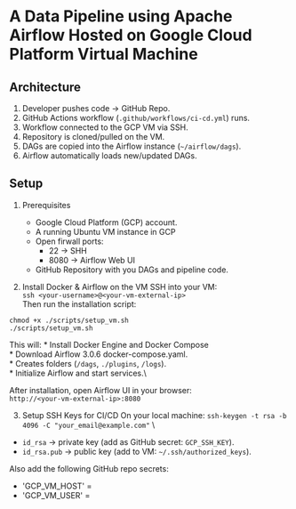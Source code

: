 # A Data Pipeline using Apache Airflow Hosted on Google Cloud Platform Virtual Machine


## Architecture
1. Developer pushes code -> GitHub Repo.
2. GitHub Actions workflow (`.github/workflows/ci-cd.yml`) runs.
3. Workflow connected to the GCP VM via SSH.
4. Repository is cloned/pulled on the VM.
5. DAGs are copied into the Airflow instance (`~/airflow/dags`).
6. Airflow automatically loads new/updated DAGs.

## Setup
1. Prerequisites
    * Google Cloud Platform (GCP) account.
    * A running Ubuntu VM instance in GCP
    * Open firwall ports:
        * 22 -> SHH
        * 8080 -> Airflow Web UI
    * GitHub Repository with you DAGs and pipeline code.

2. Install Docker & Airflow on the VM
SSH into your VM:\
`ssh <your-username>@<your-vm-external-ip>` \
Then run the installation script:
```
chmod +x ./scripts/setup_vm.sh
./scripts/setup_vm.sh
```  
This will:
    * Install Docker Engine and Docker Compose\
    * Download Airflow 3.0.6 docker-compose.yaml.\
    * Creates folders (`/dags`, `./plugins`, `/logs`).\
    * Initialize Airflow and start services.\

After installation, open Airflow UI in your browser:\
`http://<your-vm-external-ip>:8080`

3. Setup SSH Keys for CI/CD
On your local machine:
`ssh-keygen -t rsa -b 4096 -C "your_email@example.com"` \

* `id_rsa` → private key (add as GitHub secret: `GCP_SSH_KEY`).
* `id_rsa.pub` → public key (add to VM: `~/.ssh/authorized_keys`).

Also add the following GitHub repo secrets:

* 'GCP_VM_HOST' = <your-vm-ip>
* 'GCP_VM_USER' = <your-vm-username>
